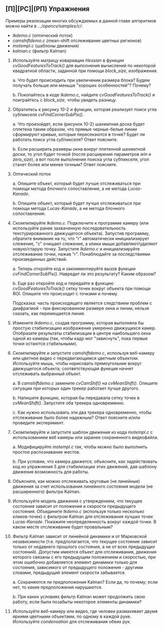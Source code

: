 ## [П]|[РС]|(РП) Упражнения

Примеры реализации многих обсуждаемых в данной главе алгоритмов можно найти в *.../opencv/samples/c/*:

* *lkdemo.c* (оптический поток)
* *camshiftdemo.c* (mean-shift отслеживание цветных регионов)
* *motempl.c* (шаблоны движения)
* *kalman.c* (фильтр Kalman)


1. Используйте матрицу ковариации *Hessian* в функции *cvGoodFeaturesToTrack()* для выполнения вычислений по некоторой квадратной области, заданной при помощи *block_size*, изображения.

	a. Что будет происходить при увеличении размера блока? Будем получать больше или меньше "хороших особенностей"? Почему?

	b. Покопайтесь в коде *lkdemo.c*, найдите *cvGoodFeaturesToTrack()* и поиграйтесь с *block_size*, чтобы увидеть разницу.

2. Обратитесь к рисунку 10-2 и функции, которая реализует поиск угла субпикселя *cvFindCornerSubPix()*.

	a. Что произойдет, если (рисунок 10-2) шахматная доска будет сплетена таким образом, что прямые черные-белые линии сформируют кривые, которые пересекаются в точке? Будет ли работать поиск угла субпикселя? Ответ поясните.

	b. Если расширить размеры окна вокруг плетенной шахматной доски, то угол будет точкой (после расширения параметров *win* и *zero_size*), а вот после выполнения поиска угла субпикселя, угол станет более или менее точным? Ответ поясните.

3. Оптический поток

	a. Опишите объект, который будет лучше отслеживаться при помощи метода блочного сопоставление, а не метода *Lucas-Kanade*.

	b. Опишите объект, который будет лучше отслеживаться при помощи метода *Lucas-Kanade*, а не метода блочного сопоставления.

4. Скомпилируйте *lkdemo.c*. Подключите к программе камеру (или используйте ранее захваченную последовательность текстурированного движущегося объекта). Запустив программу, обратите внимание на то, что "r" автоматически инициализирует слежение, "c" очищает слежение, а клики мыши добавляют/удаляют новую/старую точку. Запустите *lkdemo.c* и инициализируйте отслеживание точки, нажав "r". Понаблюдайте за последствиями произведенных действий.

	a. Теперь откройте код и закомментируйте вызов функции *cvFindCornerSubPix()*. Навредит ли это результату? Каким образом?

	b. Еще раз откройте код и передайте в функцию *cvGoodFeaturesToTrack()* сетку точек вокруг объекта при помощи ROI. Опишите что происходит с точками и почему.
	
	Подсказка: часть происходящего является следствием проблем с диафрагмой - при фиксированном размере окна и линии, нельзя сказать, как перемещается линия.

5. Измените *lkdemo.c*, создав программу, которая выполняла бы простую стабилизацию изображения умеренно движущихся камер. Отобразите результаты стабилизации в центре наибольшего окна одной из камеры (так, чтобы кадр мог "зависнуть", пока первые точки остаются стабильными).

6. Скомпилируйте и запустите *camshiftdemo.c*, используя веб-камеру или цветное видео с передвигающимся цветным объектом. Используйте мышь, чтобы нарисовать прямоугольник вокруг движущегося объекта; соответствующая функция начнет отслеживать выбранный объект.

	a. В *camshiftdemo.c* замените *cvCamShif()* на *cvMeanShift()*. Опишите ситуации при которых один трекер работает лучше другого.

	b. Напишите функцию, которая бы передавала сетку точек в *cvMeanShift()*. Запустите оба трекера одновременно.

	c. Как нужно использовать эти два трекера одновременно, чтобы отслеживание было более надежным? Ответ поясните и/или проведите эксперимент.

7. Скомпилируйте и запустите шаблон движения из кода *motempl.c* с использованием веб камеры или заранее сохраненного видеофайла.

	a. Модифицируйте *motempl.c* так, чтобы можно было выполнить простое распознавание жестов.

	b. При условии, что камера движется, объясните, как задействовать код из упражнения 5 для стабилизации этих движений, дав шаблону движения возможность для работы.

8. Объясните, как можно отслеживать круговые (не линейные) движения за счет использования линейного состояния модели (не расширенного) фильтра Kalman.

9. Используйте модель движения с утверждением, что текущее состояние зависит от положения и скорости предыдущего состояния. Объедините *lkdemo.c* (используя только несколько кликов-точек) с фильтром Kalman для отслеживания лучших точек *Lucas-Kanade*. Покажите неопределенность вокруг каждой точки. В каком месте отслеживание будет провальным?

10. Фильтр Kalman зависит от линейной динамики и от Марковской независимости (т.е. предполагается, что текущее состояние зависит только от недавнего прошлого состояния, а не от всех предыдущих состояний). Допустим имеется объект для отслеживания, движения которого связаны с его предыдущим положением и скоростью, при этом ошибочно добавляется элемент динамики только для состояния, зависимого от предыдущего положения - другими словами, предыдущий элемент скорости забывается.

	a. Сохраняются ли предположения Kalman? Если да, то почему; если нет, то какие предположения нарушаются.

	b. При каких условиях фильтр Kalman может продолжить свою работу, если были позабыты некоторое элементы динамики?

11. Используйте веб-камеру или видео, где человек размахивает двумя яркими цветными объектами, по одному в каждой руке. Используйте *condensation* для отслеживания обеих рук.

